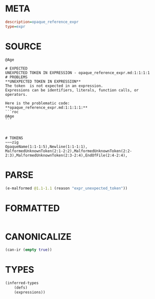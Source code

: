 # META
~~~ini
description=opaque_reference_expr
type=expr
~~~
# SOURCE
~~~roc
@Age
~~~
~~~
# EXPECTED
UNEXPECTED TOKEN IN EXPRESSION - opaque_reference_expr.md:1:1:1:1
# PROBLEMS
**UNEXPECTED TOKEN IN EXPRESSION**
The token  is not expected in an expression.
Expressions can be identifiers, literals, function calls, or operators.

Here is the problematic code:
**opaque_reference_expr.md:1:1:1:1:**
```roc
@Age
```



# TOKENS
~~~zig
OpaqueName(1:1-1:5),Newline(1:1-1:1),
MalformedUnknownToken(2:1-2:2),MalformedUnknownToken(2:2-2:3),MalformedUnknownToken(2:3-2:4),EndOfFile(2:4-2:4),
~~~
# PARSE
~~~clojure
(e-malformed @1.1-1.1 (reason "expr_unexpected_token"))
~~~
# FORMATTED
~~~roc

~~~
# CANONICALIZE
~~~clojure
(can-ir (empty true))
~~~
# TYPES
~~~clojure
(inferred-types
	(defs)
	(expressions))
~~~
